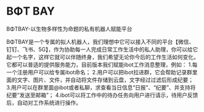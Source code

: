 # BΦT BAY
BΦTBAY-以生物多样性为命题的私有机器人赋能平台

BΦTBAY是一个专属的拟人机器人，我们理想中它可以接入不同的平台【微信、钉钉、飞书、5G】，作为协助每一人完成日常工作生活中的私人助理，你可以给它起一个名字，这样它就可以伴随终身，我们希望无论你今后的工作生活如何变化，它都可以普适的提供服务能力，目前版本我们赋能ibot工作消息整理，例如：
1.每一个注册用户可以给专属ibot命名；
2.用户可以把ibot拉进群，它会帮助记录群里面的文字、图片、文件，并自动将文件存储到云盘，文字经过过滤后形成纪要；
3.用户可以在群里面@ibot或者私聊，求查看当日信息“日报”、“纪要”、并支持将纪要“发送至邮箱”；
4.ibot可以将工作中的待办任务向用户进行请示，待用户反馈后，自动对工作系统进行操作。
